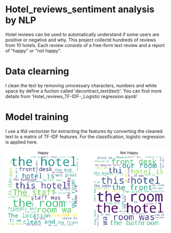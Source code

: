 # Hotel_reviews_sentiment analysis by NLP

Hotel reviews can be used to automatically understand if some users are positive or negative and why. This project collectd hundreds of reviews from 10 hotels. 
Each review consists of a free-form text review and a report of "happy" or "not happy". 

# Data clearning 
I clean the text by removing unncessary characters, numbers and white space by define a fuction called 'decontract_text(text)'.
You can find more details from 'Hotel_reviews_TF-IDF-_Logistic regression.ipynb'

# Model training 
I use a tfid vectorizer for extracting the features by converting the cleaned text to a matrix of TF-IDF features. For the classification,  logistic regression is applied here. 

![Most frequent Description words](/Images/TEST.png)
